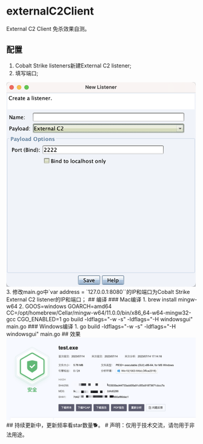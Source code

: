# externalC2Client
External C2 Client 免杀效果自测。 
## 配置
1. Cobalt Strike listeners新建External C2 listener;
2. 填写端口;
<img src="https://github.com/Ed1s0nZ/externalC2Client/blob/main/%E9%85%8D%E7%BD%AE.png" width="500px">
3. 修改main.go中`var address = `127.0.0.1:8080``的IP和端口为Cobalt Strike External C2 listener的IP和端口；
## 编译
### Mac编译
1. brew install mingw-w64
2. GOOS=windows GOARCH=amd64 CC=/opt/homebrew/Cellar/mingw-w64/11.0.0/bin/x86_64-w64-mingw32-gcc CGO_ENABLED=1 go build -ldflags="-w -s" -ldflags="-H windowsgui" main.go
### Windows编译
1. go build -ldflags="-w -s" -ldflags="-H windowsgui" main.go
## 效果
<img src="https://github.com/Ed1s0nZ/externalC2Client/blob/main/%E6%95%88%E6%9E%9C.png" width="500px">
## 持续更新中，更新频率看star数量🐕。
# 声明：仅用于技术交流，请勿用于非法用途。
